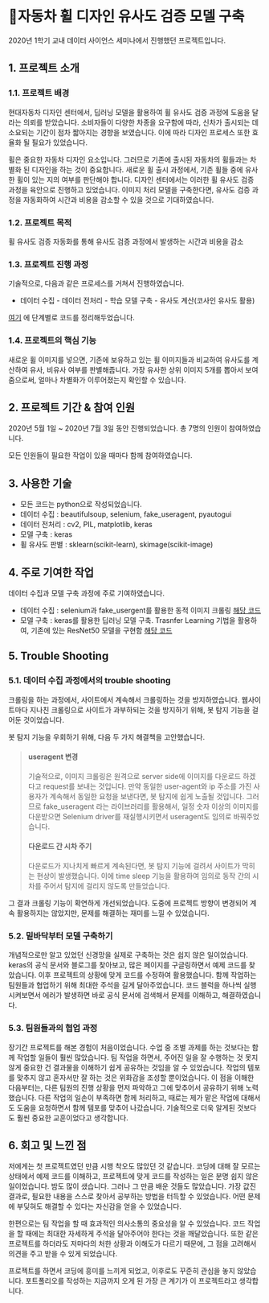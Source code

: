 # 🚙자동차 휠 디자인 유사도 검증 모델 구축

2020년 1학기 교내 데이터 사이언스 세미나에서 진행했던 프로젝트입니다.

## 1. 프로젝트 소개

### 1.1. 프로젝트 배경
현대자동차 디자인 센터에서, 딥러닝 모델을 활용하여 휠 유사도 검증 과정에 도움을 달라는 의뢰를 받았습니다. 소비자들이 다양한 차종을 요구함에 따라, 신차가 출시되는 데 소요되는 기간이 점차 짧아지는 경향을 보였습니다. 이에 따라 디자인 프로세스 또한 효율화 될 필요가 있었습니다. 

휠은 중요한 자동차 디자인 요소입니다. 그러므로 기존에 출시된 자동차의 휠들과는 차별화 된 디자인을 하는 것이 중요합니다. 새로운 휠 출시 과정에서, 기존 휠들 중에 유사한 휠이 있는 지의 여부를 판단해야 합니다. 디자인 센터에서는 이러한 휠 유사도 검증 과정을 육안으로 진행하고 있었습니다. 이미지 처리 모델을 구축한다면, 유사도 검증 과정을 자동화하여 시간과 비용을 감소할 수 있을 것으로 기대하였습니다. 

### 1.2. 프로젝트 목적
휠 유사도 검증 자동화를 통해 유사도 검증 과정에서 발생하는 시간과 비용을 감소

### 1.3. 프로젝트 진행 과정

기술적으로, 다음과 같은 프로세스를 거쳐서 진행하였습니다.
* 데이터 수집 - 데이터 전처리 - 학습 모델 구축 - 유사도 계산(코사인 유사도 활용)

[여기](https://github.com/Woonggss/2020-deep-learning-project/tree/main/Hyundai-Project-master) 에 단계별로 코드를 정리해두었습니다.

### 1.4. 프로젝트의 핵심 기능

새로운 휠 이미지를 넣으면, 기존에 보유하고 있는 휠 이미지들과 비교하여 유사도를 계산하여 유사, 비유사 여부를 판별해줍니다. 가장 유사한 상위 이미지 5개를 뽑아서 보여줌으로써, 얼마나 차별화가 이루어졌는지 확인할 수 있습니다.

## 2. 프로젝트 기간 & 참여 인원

2020년 5월 1일 ~ 2020년 7월 3일 동안 진행되었습니다. 총 7명의 인원이 참여하였습니다.

모든 인원들이 필요한 작업이 있을 때마다 함께 참여하였습니다.

## 3. 사용한 기술

* 모든 코드는 python으로 작성되었습니다.
* 데이터 수집 : beautifulsoup, selenium, fake_useragent, pyautogui
* 데이터 전처리 : cv2, PIL, matplotlib, keras
* 모델 구축 : keras
* 휠 유사도 판별 : sklearn(scikit-learn), skimage(scikit-image)

## 4. 주로 기여한 작업

데이터 수집과 모델 구축 과정에 주로 기여하였습니다.

* 데이터 수집 : selenium과 fake_usergent를 활용한 동적 이미지 크롤링 [해당 코드](https://github.com/Woonggss/2020-deep-learning-project/blob/main/Hyundai-Project-master/%EB%8D%B0%EC%9D%B4%ED%84%B0%20%EC%88%98%EC%A7%91/Netcarshow_Crawling-Seonmin%2CSewoong.ipynb)
* 모델 구축 : keras를 활용한 딥러닝 모델 구축. Trasnfer Learning 기법을 활용하여, 기존에 있는 ResNet50 모델을 구현함 [해당 코드](https://github.com/Woonggss/2020-deep-learning-project/blob/main/Hyundai-Project-master/%ED%95%99%EC%8A%B5%20%EB%AA%A8%EB%8D%B8%20%EA%B5%AC%EC%B6%95/Transfer_Learning.ipynb)

## 5. Trouble Shooting

### 5.1. 데이터 수집 과정에서의 trouble shooting

크롤링을 하는 과정에서, 사이트에서 계속해서 크롤링하는 것을 방지하였습니다. 웹사이트마다 지나친 크롤링으로 사이트가 과부하되는 것을 방지하기 위해, 봇 탐지 기능을 걸어둔 것이었습니다.

봇 탐지 기능을 우회하기 위해, 다음 두 가지 해결책을 고안했습니다.

> #### useragent 변경
> 기술적으로, 이미지 크롤링은 원격으로 server side에 이미지를 다운로드 하겠다고 request를 보내는 것입니다. 만약 동일한 user-agent와 ip 주소를 가진 사용자가 계속해서 동일한 요청을 보낸다면, 봇 탐지에 쉽게 노출될 것입니다. 그러므로 fake_useragent 라는 라이브러리를 활용해서, 일정 숫자 이상의 이미지를 다운받으면 Selenium driver를 재실행시키면서 useragent도 임의로 바꿔주었습니다.
>
> #### 다운로드 간 시차 주기
> 다운로드가 지나치게 빠르게 계속된다면, 봇 탐지 기능에 걸려서 사이트가 막히는 현상이 발생했습니다. 이에 time sleep 기능을 활용하여 임의로 동작 간의 시차를 주어서 탐지에 걸리지 않도록 만들었습니다.

그 결과 크롤링 기능이 확연하게 개선되었습니다. 도중에 프로젝트 방향이 변경되어 계속 활용하지는 않았지만, 문제를 해결하는 재미를 느낄 수 있었습니다.

### 5.2. 밑바닥부터 모델 구축하기

개념적으로만 알고 있었던 신경망을 실제로 구축하는 것은 쉽지 않은 일이었습니다. keras의 공식 문서와 블로그를 찾아보고, 많은 페이지를 구글링하면서 예제 코드를 찾았습니다. 이후 프로젝트의 상황에 맞게 코드를 수정하여 활용했습니다. 함께 작업하는 팀원들과 협업하기 위해 최대한 주석을 길게 달아주었습니다. 코드 블럭을 하나씩 실행시켜보면서 에러가 발생하면 바로 공식 문서에 검색해서 문제를 이해하고, 해결하였습니다.

### 5.3. 팀원들과의 협업 과정

장기간 프로젝트를 해본 경험이 처음이었습니다. 수업 중 조별 과제를 하는 것보다는 함께 작업할 일들이 훨씬 많았습니다. 팀 작업을 하면서, 주어진 일을 잘 수행하는 것 못지 않게 중요한 건 결과물을 이해하기 쉽게 공유하는 것임을 알 수 있었습니다. 작업의 템포를 맞추지 않고 혼자서만 잘 하는 것은 위화감을 조성할 뿐이었습니다. 이 점을 이해한 다음부터는, 다른 팀원의 진행 상황을 먼저 파악하고 그에 맞추어서 공유하기 위해 노력했습니다. 다른 작업의 일손이 부족하면 함께 처리하고, 때로는 제가 맡은 작업에 대해서도 도움을 요청하면서 함께 템포를 맞추어 나갔습니다. 기술적으로 더욱 알게된 것보다도 훨씬 중요한 교훈이었다고 생각합니다.



## 6. 회고 및 느낀 점

저에게는 첫 프로젝트였던 만큼 시행 착오도 많았던 것 같습니다. 코딩에 대해 잘 모르는 상태에서 예제 코드를 이해하고, 프로젝트에 맞게 코드를 작성하는 일은 분명 쉽지 않은 일이었습니다. 밤도 많이 샜습니다. 그러나 그 만큼 배운 것들도 많았습니다. 가장 값진 결과로, 필요한 내용을 스스로 찾아서 공부하는 방법을 터득할 수 있었습니다. 어떤 문제에 부딪혀도 해결할 수 있다는 자신감을 얻을 수 있었습니다. 

한편으로는 팀 작업을 할 때 효과적인 의사소통의 중요성을 알 수 있었습니다. 코드 작업을 할 때에는 최대한 자세하게 주석을 달아주어야 한다는 것을 깨달았습니다. 또한 같은 프로젝트를 하더라도 저마다의 처한 상황과 이해도가 다르기 때문에, 그 점을 고려해서 의견을 주고 받을 수 있게 되었습니다. 

프로젝트를 하면서 코딩에 흥미를 느끼게 되었고, 이후로도 꾸준히 관심을 놓지 않았습니다. 포트폴리오를 작성하는 지금까지 오게 된 가장 큰 계기가 이 프로젝트라고 생각합니다.
